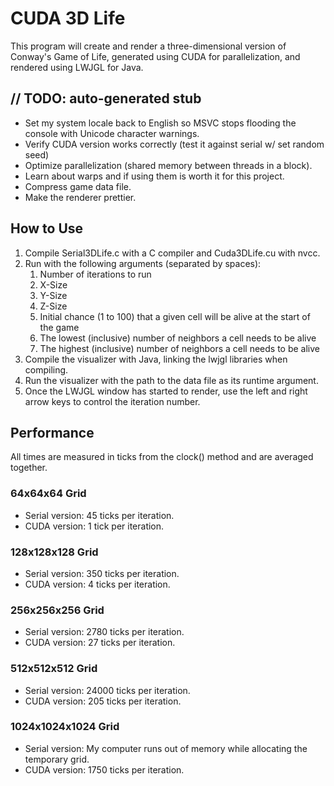 # CUDA 3D Life

This program will create and render a three-dimensional version of Conway's Game of Life, generated using CUDA for parallelization, and rendered using LWJGL for Java.

## // TODO: auto-generated stub

* Set my system locale back to English so MSVC stops flooding the console with Unicode character warnings.
* Verify CUDA version works correctly (test it against serial w/ set random seed)
* Optimize parallelization (shared memory between threads in a block).
* Learn about warps and if using them is worth it for this project.
* Compress game data file.
* Make the renderer prettier.

## How to Use

1. Compile Serial3DLife.c with a C compiler and Cuda3DLife.cu with nvcc.
2. Run with the following arguments (separated by spaces): 
    1. Number of iterations to run
    2. X-Size
    3. Y-Size
    4. Z-Size
    5. Initial chance (1 to 100) that a given cell will be alive at the start of the game
    6. The lowest (inclusive) number of neighbors a cell needs to be alive
    7. The highest (inclusive) number of neighbors a cell needs to be alive
3. Compile the visualizer with Java, linking the lwjgl libraries when compiling.
4. Run the visualizer with the path to the data file as its runtime argument.
5. Once the LWJGL window has started to render, use the left and right arrow keys to control the iteration number.

## Performance

All times are measured in ticks from the clock() method and are averaged together.

### 64x64x64 Grid

* Serial version: 45 ticks per iteration.
* CUDA version: 1 tick per iteration.

### 128x128x128 Grid

* Serial version: 350 ticks per iteration.
* CUDA version: 4 ticks per iteration.

### 256x256x256 Grid

* Serial version: 2780 ticks per iteration.
* CUDA version: 27 ticks per iteration.

### 512x512x512 Grid

* Serial version: 24000 ticks per iteration.
* CUDA version: 205 ticks per iteration.

### 1024x1024x1024 Grid

* Serial version: My computer runs out of memory while allocating the temporary grid.
* CUDA version: 1750 ticks per iteration.
